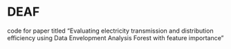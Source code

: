 # DEAF
code for paper titled “Evaluating electricity transmission and distribution efficiency using Data Envelopment Analysis Forest with feature importance”
